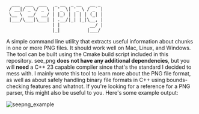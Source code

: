 ```
  ___  ___  ___   _ __  _ __   __ _ 
 / __|/ _ \/ _ \ | '_ \| '_ \ / _` |
 \__ \  __/  __/ | |_) | | | | (_| |
 |___/\___|\___| | .__/|_| |_|\__, |
                 | |           __/ |
                 |_|          |___/ 
```
A simple command line utility that extracts useful information about
chunks in one or more PNG files. It should work well on Mac, Linux, and Windows. 
The tool can be built using the Cmake build script included in this repository.
see_png **does not have any additional dependencies**, but you will **need** a C++ 23 capable compiler
since that's the standard I decided to mess with. I mainly wrote this tool to learn more
about the PNG file format, as well as about safely handling binary file formats in C++ using
bounds-checking features and whatnot. If you're looking for a reference for a PNG parser, this might
also be useful to you. Here's some example output:

![seepng_example](https://github.com/user-attachments/assets/c004f245-c49b-4682-93f5-617c19f6e45b)
